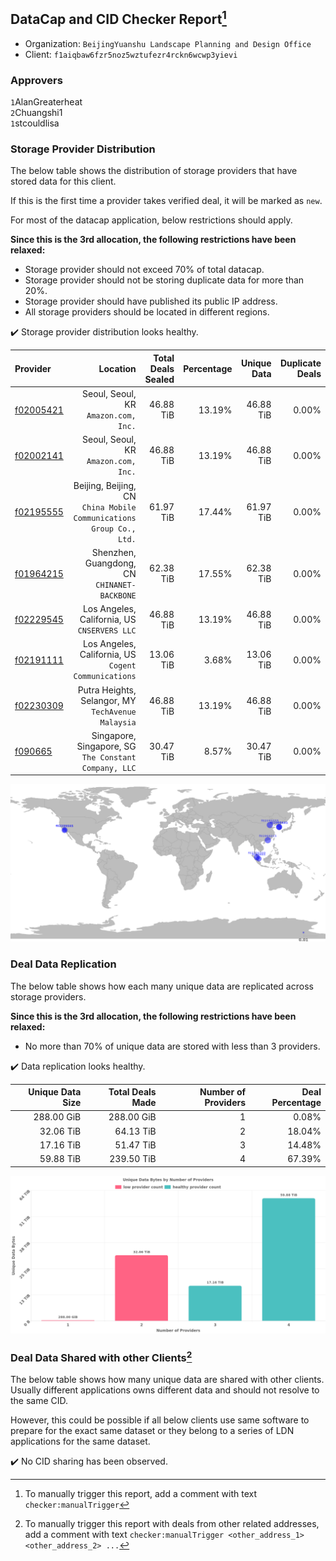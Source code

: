 ## DataCap and CID Checker Report[^1]
 - Organization: `BeijingYuanshu Landscape Planning and Design Office`
 - Client: `f1aiqbaw6fzr5noz5wztufezr4rckn6wcwp3yievi`
### Approvers
`1`AlanGreaterheat<br/>`2`Chuangshi1<br/>`1`stcouldlisa

### Storage Provider Distribution
The below table shows the distribution of storage providers that have stored data for this client.

If this is the first time a provider takes verified deal, it will be marked as `new`.

For most of the datacap application, below restrictions should apply.

**Since this is the 3rd allocation, the following restrictions have been relaxed:**
 - Storage provider should not exceed 70% of total datacap.
 - Storage provider should not be storing duplicate data for more than 20%.
 - Storage provider should have published its public IP address.
 - All storage providers should be located in different regions.

✔️ Storage provider distribution looks healthy.

| Provider                                              |                                                               Location | Total Deals Sealed | Percentage | Unique Data | Duplicate Deals |
| :---------------------------------------------------- | ---------------------------------------------------------------------: | -----------------: | ---------: | ----------: | --------------: |
| [f02005421](https://filfox.info/en/address/f02005421) |                                Seoul, Seoul, KR<br/>`Amazon.com, Inc.` |          46.88 TiB |     13.19% |   46.88 TiB |           0.00% |
| [f02002141](https://filfox.info/en/address/f02002141) |                                Seoul, Seoul, KR<br/>`Amazon.com, Inc.` |          46.88 TiB |     13.19% |   46.88 TiB |           0.00% |
| [f02195555](https://filfox.info/en/address/f02195555) | Beijing, Beijing, CN<br/>`China Mobile Communications Group Co., Ltd.` |          61.97 TiB |     17.44% |   61.97 TiB |           0.00% |
| [f01964215](https://filfox.info/en/address/f01964215) |                        Shenzhen, Guangdong, CN<br/>`CHINANET-BACKBONE` |          62.38 TiB |     17.55% |   62.38 TiB |           0.00% |
| [f02229545](https://filfox.info/en/address/f02229545) |                        Los Angeles, California, US<br/>`CNSERVERS LLC` |          46.88 TiB |     13.19% |   46.88 TiB |           0.00% |
| [f02191111](https://filfox.info/en/address/f02191111) |                Los Angeles, California, US<br/>`Cogent Communications` |          13.06 TiB |      3.68% |   13.06 TiB |           0.00% |
| [f02230309](https://filfox.info/en/address/f02230309) |                  Putra Heights, Selangor, MY<br/>`TechAvenue Malaysia` |          46.88 TiB |     13.19% |   46.88 TiB |           0.00% |
| [f090665](https://filfox.info/en/address/f090665)     |               Singapore, Singapore, SG<br/>`The Constant Company, LLC` |          30.47 TiB |      8.57% |   30.47 TiB |           0.00% |

<img src="https://raw.githubusercontent.com/data-preservation-programs/filplus-checker-assets/main/filecoin-project/filecoin-plus-large-datasets/issues/2183/1696815746579.png"/>

### Deal Data Replication
The below table shows how each many unique data are replicated across storage providers.


**Since this is the 3rd allocation, the following restrictions have been relaxed:**
- No more than 70% of unique data are stored with less than 3 providers.

✔️ Data replication looks healthy.

| Unique Data Size | Total Deals Made | Number of Providers | Deal Percentage |
| ---------------: | ---------------: | ------------------: | --------------: |
|       288.00 GiB |       288.00 GiB |                   1 |           0.08% |
|        32.06 TiB |        64.13 TiB |                   2 |          18.04% |
|        17.16 TiB |        51.47 TiB |                   3 |          14.48% |
|        59.88 TiB |       239.50 TiB |                   4 |          67.39% |

<img src="https://raw.githubusercontent.com/data-preservation-programs/filplus-checker-assets/main/filecoin-project/filecoin-plus-large-datasets/issues/2183/1696815747158.png"/>

### Deal Data Shared with other Clients[^3]
The below table shows how many unique data are shared with other clients.
Usually different applications owns different data and should not resolve to the same CID.

However, this could be possible if all below clients use same software to prepare for the exact same dataset or they belong to a series of LDN applications for the same dataset.

✔️ No CID sharing has been observed.

[^1]: To manually trigger this report, add a comment with text `checker:manualTrigger`

[^2]: Deals from those addresses are combined into this report as they are specified with `checker:manualTrigger`

[^3]: To manually trigger this report with deals from other related addresses, add a comment with text `checker:manualTrigger <other_address_1> <other_address_2> ...`
